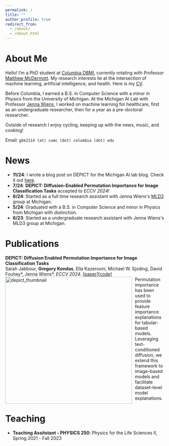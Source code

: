 ```yaml
---
permalink: /
title: ""
author_profile: true
redirect_from: 
  - /about/
  - /about.html
---
```


About Me
===

Hello! I’m a PhD student at [Columbia DBMI](https://www.dbmi.columbia.edu/), currently rotating with Professor [Matthew McDermott](https://www.dbmi.columbia.edu/profile/matthew-mcdermott/). My research interests lie at the intersection of machine learning, artificial intelligence, and health. Here is my [CV](https://gkondas.github.io/files/gregCV.pdf).

Before Columbia, I earned a B.S. in Computer Science with a minor in Physics from the University of Michigan. At the Michigan AI Lab with Professor [Jenna Wiens](https://web.eecs.umich.edu/~wiensj/), I worked on machine learning for healthcare, first as an undergraduate researcher, then for a year as a pre-doctoral researcher.

Outside of research I enjoy cycling, keeping up with the news, music, and cooking!

Email: `gbk2114 (at) cumc (dot) columbia (dot) edu`

News
===
- **11/24**: I wrote a blog post on DEPICT for the Michigan AI lab blog. Check it out [here](https://ai.engin.umich.edu/2024/11/01/understanding-image-classifiers-at-the-dataset-level-with-diffusion-models/).
- **7/24**: **DEPICT: Diffusion-Enabled Permutation Importance for Image Classification Tasks** accepted to *ECCV 2024*!
- **6/24**: Started as a full time research assistant with Jenna Wiens's [MLD3](https://wiens-group.engin.umich.edu/) group at Michigan.
- **5/24**: Graduated with a B.S. in Computer Science and minor in Physics from Michigan with distinction.
- **6/23**: Started as a undergraduate research assistant with Jenna Wiens's MLD3 group at Michigan.

Publications
===

**DEPICT: Diffusion Enabled Permutation Importance for Image Classification Tasks**  
Sarah Jabbour, **Gregory Kondas**, Ella Kazerooni, Michael W. Sjoding, David Fouhey\*, Jenna Wiens\*. *ECCV 2024*. [\[paper\]](https://arxiv.org/abs/2407.14509)[\[code\]](https://github.com/MLD3/DEPICT)  
<img src="images/depict_thumbnail.png" alt="depict_thumbnail" width="400" style="float: left; margin-right: 10px;">
Permutation importance has been used to provide feature importance explanations for tabular-based models. Leveraging text-conditioned diffusion, we extend this framework to image-based models and facilitate dataset-level model explanations. 

Teaching
===
- **Teaching Assitstant - PHYSICS 250**: Physics for the Life Sciences II, Spring 2021 - Fall 2023

<script type="text/javascript" src="//rf.revolvermaps.com/0/0/8.js?i=5w19m8vhder&amp;m=0&amp;c=ff0000&amp;cr1=54ff00&amp;f=arial&amp;l=33" async="async"></script>